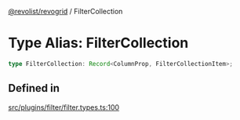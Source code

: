 [@revolist/revogrid](README.md) / FilterCollection

# Type Alias: FilterCollection

```ts
type FilterCollection: Record<ColumnProp, FilterCollectionItem>;
```

## Defined in

[src/plugins/filter/filter.types.ts:100](https://github.com/revolist/revogrid/blob/8213d73a71275549be4832f9fff99c2dcf82fa2e/src/plugins/filter/filter.types.ts#L100)
